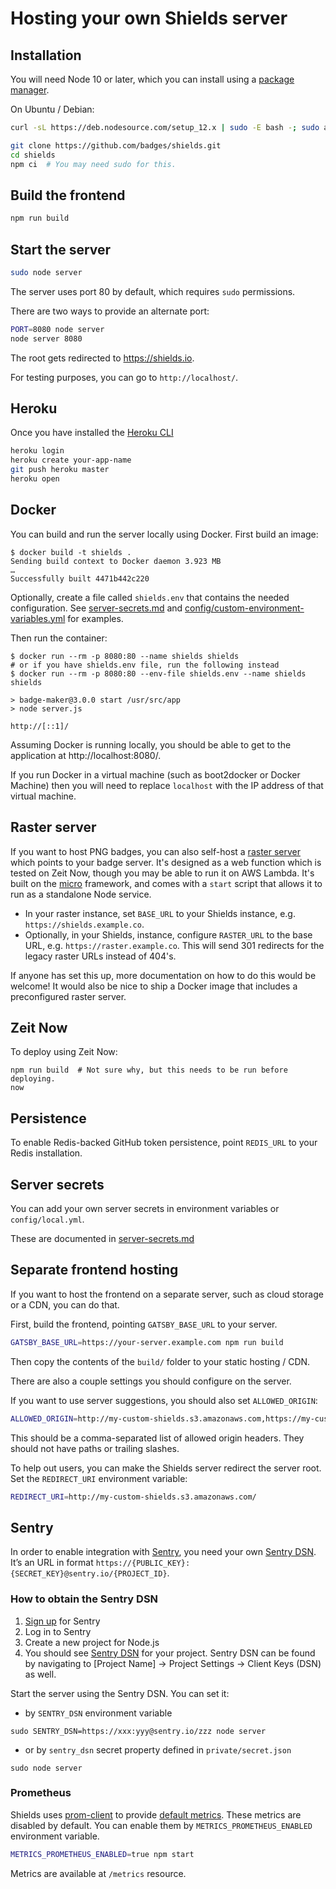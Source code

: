 # Hosting your own Shields server

## Installation

You will need Node 10 or later, which you can install using a
[package manager][].

On Ubuntu / Debian:

```sh
curl -sL https://deb.nodesource.com/setup_12.x | sudo -E bash -; sudo apt-get install -y nodejs
```

```sh
git clone https://github.com/badges/shields.git
cd shields
npm ci  # You may need sudo for this.
```

[package manager]: https://nodejs.org/en/download/package-manager/

## Build the frontend

```sh
npm run build
```

## Start the server

```sh
sudo node server
```

The server uses port 80 by default, which requires `sudo` permissions.

There are two ways to provide an alternate port:

```sh
PORT=8080 node server
node server 8080
```

The root gets redirected to https://shields.io.

For testing purposes, you can go to `http://localhost/`.

## Heroku

Once you have installed the [Heroku CLI][]

```bash
heroku login
heroku create your-app-name
git push heroku master
heroku open
```

[heroku cli]: https://devcenter.heroku.com/articles/heroku-cli

## Docker

You can build and run the server locally using Docker. First build an image:

```console
$ docker build -t shields .
Sending build context to Docker daemon 3.923 MB
…
Successfully built 4471b442c220
```

Optionally, create a file called `shields.env` that contains the needed
configuration. See [server-secrets.md](server-secrets.md) and [config/custom-environment-variables.yml](/config/custom-environment-variables.yml) for examples.

Then run the container:

```console
$ docker run --rm -p 8080:80 --name shields shields
# or if you have shields.env file, run the following instead
$ docker run --rm -p 8080:80 --env-file shields.env --name shields shields

> badge-maker@3.0.0 start /usr/src/app
> node server.js

http://[::1]/
```

Assuming Docker is running locally, you should be able to get to the
application at http://localhost:8080/.

If you run Docker in a virtual machine (such as boot2docker or Docker Machine)
then you will need to replace `localhost` with the IP address of that virtual
machine.

[shields.example.env]: ../shields.example.env

## Raster server

If you want to host PNG badges, you can also self-host a [raster server][]
which points to your badge server. It's designed as a web function which is
tested on Zeit Now, though you may be able to run it on AWS Lambda. It's
built on the [micro][] framework, and comes with a `start` script that allows
it to run as a standalone Node service.

- In your raster instance, set `BASE_URL` to your Shields instance, e.g.
  `https://shields.example.co`.
- Optionally, in your Shields, instance, configure `RASTER_URL` to the base
  URL, e.g. `https://raster.example.co`. This will send 301 redirects
  for the legacy raster URLs instead of 404's.

If anyone has set this up, more documentation on how to do this would be
welcome! It would also be nice to ship a Docker image that includes a
preconfigured raster server.

[raster server]: https://github.com/badges/svg-to-image-proxy
[micro]: https://github.com/zeit/micro

## Zeit Now

To deploy using Zeit Now:

```console
npm run build  # Not sure why, but this needs to be run before deploying.
now
```

## Persistence

To enable Redis-backed GitHub token persistence, point `REDIS_URL` to your
Redis installation.

## Server secrets

You can add your own server secrets in environment variables or `config/local.yml`.

These are documented in [server-secrets.md](./server-secrets.md)

## Separate frontend hosting

If you want to host the frontend on a separate server, such as cloud storage
or a CDN, you can do that.

First, build the frontend, pointing `GATSBY_BASE_URL` to your server.

```sh
GATSBY_BASE_URL=https://your-server.example.com npm run build
```

Then copy the contents of the `build/` folder to your static hosting / CDN.

There are also a couple settings you should configure on the server.

If you want to use server suggestions, you should also set `ALLOWED_ORIGIN`:

```sh
ALLOWED_ORIGIN=http://my-custom-shields.s3.amazonaws.com,https://my-custom-shields.s3.amazonaws.com
```

This should be a comma-separated list of allowed origin headers. They should
not have paths or trailing slashes.

To help out users, you can make the Shields server redirect the server root.
Set the `REDIRECT_URI` environment variable:

```sh
REDIRECT_URI=http://my-custom-shields.s3.amazonaws.com/
```

## Sentry

In order to enable integration with [Sentry](https://sentry.io), you need your own [Sentry DSN](https://docs.sentry.io/quickstart/#configure-the-dsn). It’s an URL in format `https://{PUBLIC_KEY}:{SECRET_KEY}@sentry.io/{PROJECT_ID}`.

### How to obtain the Sentry DSN

1.  [Sign up](https://sentry.io/pricing/) for Sentry
2.  Log in to Sentry
3.  Create a new project for Node.js
4.  You should see [Sentry DSN](https://docs.sentry.io/quickstart/#configure-the-dsn) for your project. Sentry DSN can be found by navigating to \[Project Name] -> Project Settings -> Client Keys (DSN) as well.

Start the server using the Sentry DSN. You can set it:

- by `SENTRY_DSN` environment variable

```
sudo SENTRY_DSN=https://xxx:yyy@sentry.io/zzz node server
```

- or by `sentry_dsn` secret property defined in `private/secret.json`

```
sudo node server
```

### Prometheus

Shields uses [prom-client](https://github.com/siimon/prom-client) to provide [default metrics](https://prometheus.io/docs/instrumenting/writing_clientlibs/#standard-and-runtime-collectors). These metrics are disabled by default.
You can enable them by `METRICS_PROMETHEUS_ENABLED` environment variable.

```bash
METRICS_PROMETHEUS_ENABLED=true npm start
```

Metrics are available at `/metrics` resource.
